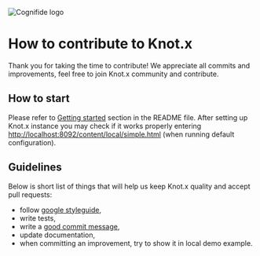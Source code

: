 ![Cognifide logo](http://cognifide.github.io/images/cognifide-logo.png)

# How to contribute to Knot.x
Thank you for taking the time to contribute!
We appreciate all commits and improvements, feel free to join Knot.x community and contribute.

## How to start
Please refer to [Getting started](https://github.com/Cognifide/knotx#getting-started) section in the README file.
After setting up Knot.x instance you may check if it works properly entering [http://localhost:8092/content/local/simple.html](http://localhost:8092/content/local/simple.html) (when running default configuration).

## Guidelines
Below is short list of things that will help us keep Knot.x quality and accept pull requests:
- follow [google styleguide](https://github.com/HPI-Information-Systems/Metanome/wiki/Installing-the-google-styleguide-settings-in-intellij-and-eclipse),
- write tests,
- write a [good commit message](http://chris.beams.io/posts/git-commit/),
- update documentation,
- when committing an improvement, try to show it in local demo example.